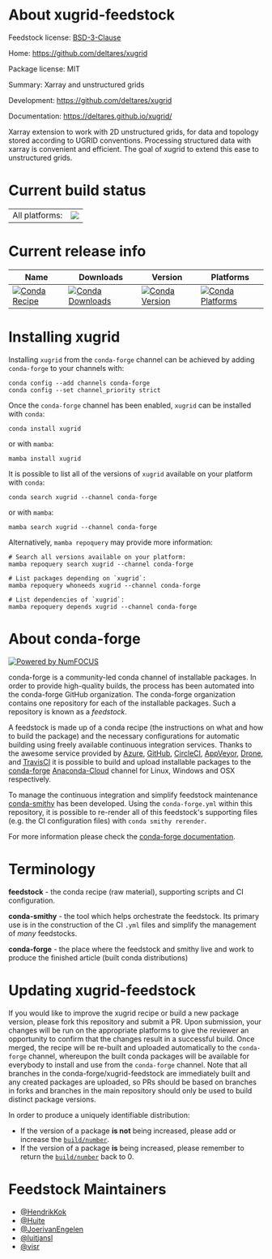 About xugrid-feedstock
======================

Feedstock license: [BSD-3-Clause](https://github.com/conda-forge/xugrid-feedstock/blob/main/LICENSE.txt)

Home: https://github.com/deltares/xugrid

Package license: MIT

Summary: Xarray and unstructured grids

Development: https://github.com/deltares/xugrid

Documentation: https://deltares.github.io/xugrid/

Xarray extension to work with 2D unstructured grids, for data and topology
stored according to UGRID conventions. Processing structured data with
xarray is convenient and efficient. The goal of xugrid to extend this ease
to unstructured grids.


Current build status
====================


<table><tr><td>All platforms:</td>
    <td>
      <a href="https://dev.azure.com/conda-forge/feedstock-builds/_build/latest?definitionId=14877&branchName=main">
        <img src="https://dev.azure.com/conda-forge/feedstock-builds/_apis/build/status/xugrid-feedstock?branchName=main">
      </a>
    </td>
  </tr>
</table>

Current release info
====================

| Name | Downloads | Version | Platforms |
| --- | --- | --- | --- |
| [![Conda Recipe](https://img.shields.io/badge/recipe-xugrid-green.svg)](https://anaconda.org/conda-forge/xugrid) | [![Conda Downloads](https://img.shields.io/conda/dn/conda-forge/xugrid.svg)](https://anaconda.org/conda-forge/xugrid) | [![Conda Version](https://img.shields.io/conda/vn/conda-forge/xugrid.svg)](https://anaconda.org/conda-forge/xugrid) | [![Conda Platforms](https://img.shields.io/conda/pn/conda-forge/xugrid.svg)](https://anaconda.org/conda-forge/xugrid) |

Installing xugrid
=================

Installing `xugrid` from the `conda-forge` channel can be achieved by adding `conda-forge` to your channels with:

```
conda config --add channels conda-forge
conda config --set channel_priority strict
```

Once the `conda-forge` channel has been enabled, `xugrid` can be installed with `conda`:

```
conda install xugrid
```

or with `mamba`:

```
mamba install xugrid
```

It is possible to list all of the versions of `xugrid` available on your platform with `conda`:

```
conda search xugrid --channel conda-forge
```

or with `mamba`:

```
mamba search xugrid --channel conda-forge
```

Alternatively, `mamba repoquery` may provide more information:

```
# Search all versions available on your platform:
mamba repoquery search xugrid --channel conda-forge

# List packages depending on `xugrid`:
mamba repoquery whoneeds xugrid --channel conda-forge

# List dependencies of `xugrid`:
mamba repoquery depends xugrid --channel conda-forge
```


About conda-forge
=================

[![Powered by
NumFOCUS](https://img.shields.io/badge/powered%20by-NumFOCUS-orange.svg?style=flat&colorA=E1523D&colorB=007D8A)](https://numfocus.org)

conda-forge is a community-led conda channel of installable packages.
In order to provide high-quality builds, the process has been automated into the
conda-forge GitHub organization. The conda-forge organization contains one repository
for each of the installable packages. Such a repository is known as a *feedstock*.

A feedstock is made up of a conda recipe (the instructions on what and how to build
the package) and the necessary configurations for automatic building using freely
available continuous integration services. Thanks to the awesome service provided by
[Azure](https://azure.microsoft.com/en-us/services/devops/), [GitHub](https://github.com/),
[CircleCI](https://circleci.com/), [AppVeyor](https://www.appveyor.com/),
[Drone](https://cloud.drone.io/welcome), and [TravisCI](https://travis-ci.com/)
it is possible to build and upload installable packages to the
[conda-forge](https://anaconda.org/conda-forge) [Anaconda-Cloud](https://anaconda.org/)
channel for Linux, Windows and OSX respectively.

To manage the continuous integration and simplify feedstock maintenance
[conda-smithy](https://github.com/conda-forge/conda-smithy) has been developed.
Using the ``conda-forge.yml`` within this repository, it is possible to re-render all of
this feedstock's supporting files (e.g. the CI configuration files) with ``conda smithy rerender``.

For more information please check the [conda-forge documentation](https://conda-forge.org/docs/).

Terminology
===========

**feedstock** - the conda recipe (raw material), supporting scripts and CI configuration.

**conda-smithy** - the tool which helps orchestrate the feedstock.
                   Its primary use is in the construction of the CI ``.yml`` files
                   and simplify the management of *many* feedstocks.

**conda-forge** - the place where the feedstock and smithy live and work to
                  produce the finished article (built conda distributions)


Updating xugrid-feedstock
=========================

If you would like to improve the xugrid recipe or build a new
package version, please fork this repository and submit a PR. Upon submission,
your changes will be run on the appropriate platforms to give the reviewer an
opportunity to confirm that the changes result in a successful build. Once
merged, the recipe will be re-built and uploaded automatically to the
`conda-forge` channel, whereupon the built conda packages will be available for
everybody to install and use from the `conda-forge` channel.
Note that all branches in the conda-forge/xugrid-feedstock are
immediately built and any created packages are uploaded, so PRs should be based
on branches in forks and branches in the main repository should only be used to
build distinct package versions.

In order to produce a uniquely identifiable distribution:
 * If the version of a package **is not** being increased, please add or increase
   the [``build/number``](https://docs.conda.io/projects/conda-build/en/latest/resources/define-metadata.html#build-number-and-string).
 * If the version of a package **is** being increased, please remember to return
   the [``build/number``](https://docs.conda.io/projects/conda-build/en/latest/resources/define-metadata.html#build-number-and-string)
   back to 0.

Feedstock Maintainers
=====================

* [@HendrikKok](https://github.com/HendrikKok/)
* [@Huite](https://github.com/Huite/)
* [@JoerivanEngelen](https://github.com/JoerivanEngelen/)
* [@luitjansl](https://github.com/luitjansl/)
* [@visr](https://github.com/visr/)

